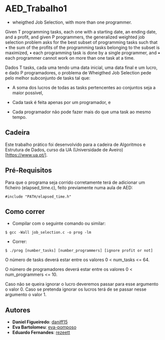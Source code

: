 # AED_Trabalho1
* wheigthed Job Selection, with more than one programmer.

Given T programming tasks, each one with a starting date, an ending date, and a profit, and given P programmers,
the generalized weighted job selection problem asks for the best subset of programming tasks such that
• the sum of the profits of the programming tasks belonging to the subset is maximized,
• each programming task is done by a single programmer, and
• each programmer cannot work on more than one task at a time.

Dados T tasks, cada uma tendo uma data inicial, uma data final e um lucro, e dado P programadores, o problema de Wheigthed Job Selection pede pelo melhor subconjunto de tasks tal que:

* A soma dos lucros de todas as tasks pertencentes ao conjuntos seja a maior possível,

* Cada task é feita apenas por um programador, e

* Cada programador não pode fazer mais do que uma task ao mesmo tempo.


## Cadeira

Este trabalho prático foi desenvolvido para a cadeira de Algoritmos e Estrutura de Dados, curso da UA (Universidade de Aveiro)[https://www.ua.pt/].

## Pré-Requisitos

Para que o programa seja corrido corretamente terá de adicionar um ficheiro (elapsed_time.c), feito previamente numa aula de AED:
```console
#include "PATH/elapsed_time.h"
```

## Como correr
* Compilar com o seguinte comando ou similar:
```console
$ gcc -Wall job_selection.c -o prog -lm
```

* Correr:
```console
$ ./prog [number_tasks] [number_programmers] [ignore profit or not]
```
O número de tasks deverá estar entre os valores 0 < num_tasks <= 64.

O número de programadores deverá estar entre os valores 0 < num_programmers <= 10.

Caso não se queira ignorar o lucro deveremos passar para esse argumento o valor 0. Caso se pretenda ignorar os lucros terá de se passar nesse argumento o valor 1. 

## Autores
* **Daniel Figueiredo**: [daniff15](https://github.com/daniff15)
* **Eva Bartolomeu**: [eva-pomposo](https://github.com/eva-pomposo)
* **Eduardo Fernandes**: [rezeett](https://github.com/rezeett)
